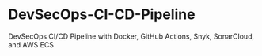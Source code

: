 # DevSecOps-CI-CD-Pipeline
 DevSecOps CI/CD Pipeline with Docker, GitHub Actions, Snyk, SonarCloud, and AWS ECS
